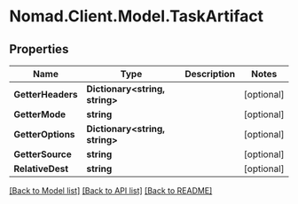 # Nomad.Client.Model.TaskArtifact

## Properties

Name | Type | Description | Notes
------------ | ------------- | ------------- | -------------
**GetterHeaders** | **Dictionary&lt;string, string&gt;** |  | [optional] 
**GetterMode** | **string** |  | [optional] 
**GetterOptions** | **Dictionary&lt;string, string&gt;** |  | [optional] 
**GetterSource** | **string** |  | [optional] 
**RelativeDest** | **string** |  | [optional] 

[[Back to Model list]](../README.md#documentation-for-models) [[Back to API list]](../README.md#documentation-for-api-endpoints) [[Back to README]](../README.md)


